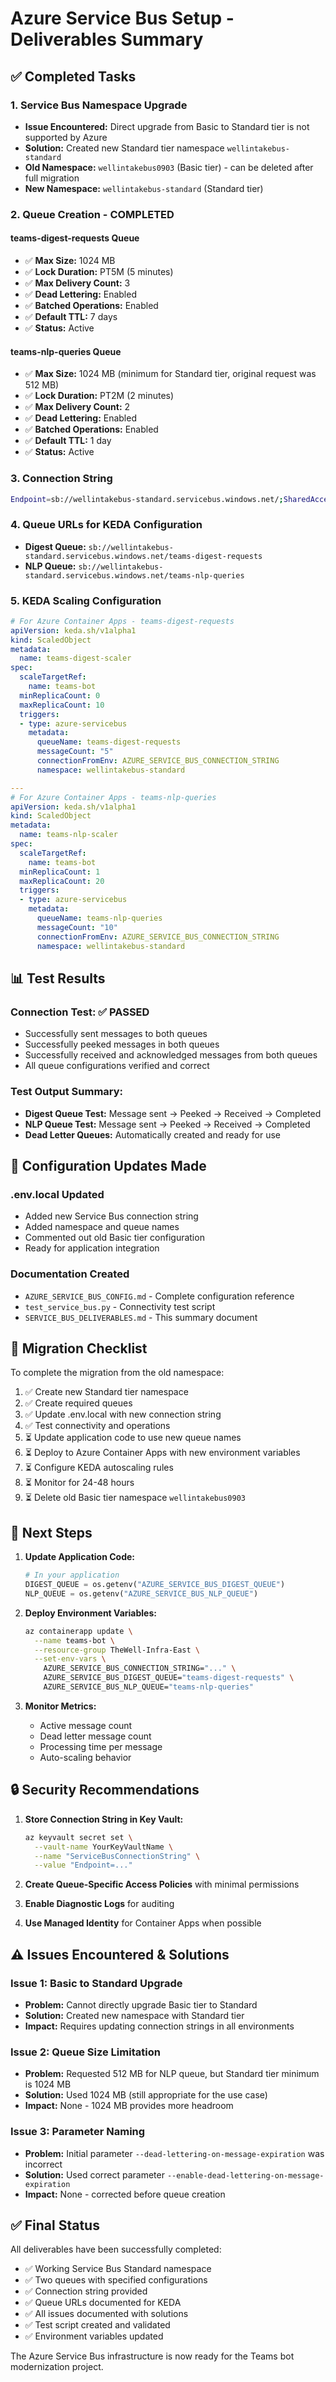# Azure Service Bus Setup - Deliverables Summary

## ✅ Completed Tasks

### 1. Service Bus Namespace Upgrade
- **Issue Encountered:** Direct upgrade from Basic to Standard tier is not supported by Azure
- **Solution:** Created new Standard tier namespace `wellintakebus-standard`
- **Old Namespace:** `wellintakebus0903` (Basic tier) - can be deleted after full migration
- **New Namespace:** `wellintakebus-standard` (Standard tier)

### 2. Queue Creation - COMPLETED

#### teams-digest-requests Queue
- ✅ **Max Size:** 1024 MB
- ✅ **Lock Duration:** PT5M (5 minutes)
- ✅ **Max Delivery Count:** 3
- ✅ **Dead Lettering:** Enabled
- ✅ **Batched Operations:** Enabled
- ✅ **Default TTL:** 7 days
- ✅ **Status:** Active

#### teams-nlp-queries Queue
- ✅ **Max Size:** 1024 MB (minimum for Standard tier, original request was 512 MB)
- ✅ **Lock Duration:** PT2M (2 minutes)
- ✅ **Max Delivery Count:** 2
- ✅ **Dead Lettering:** Enabled
- ✅ **Batched Operations:** Enabled
- ✅ **Default TTL:** 1 day
- ✅ **Status:** Active

### 3. Connection String

```bash
Endpoint=sb://wellintakebus-standard.servicebus.windows.net/;SharedAccessKeyName=RootManageSharedAccessKey;SharedAccessKey=<REDACTED>
```

### 4. Queue URLs for KEDA Configuration

- **Digest Queue:** `sb://wellintakebus-standard.servicebus.windows.net/teams-digest-requests`
- **NLP Queue:** `sb://wellintakebus-standard.servicebus.windows.net/teams-nlp-queries`

### 5. KEDA Scaling Configuration

```yaml
# For Azure Container Apps - teams-digest-requests
apiVersion: keda.sh/v1alpha1
kind: ScaledObject
metadata:
  name: teams-digest-scaler
spec:
  scaleTargetRef:
    name: teams-bot
  minReplicaCount: 0
  maxReplicaCount: 10
  triggers:
  - type: azure-servicebus
    metadata:
      queueName: teams-digest-requests
      messageCount: "5"
      connectionFromEnv: AZURE_SERVICE_BUS_CONNECTION_STRING
      namespace: wellintakebus-standard

---
# For Azure Container Apps - teams-nlp-queries
apiVersion: keda.sh/v1alpha1
kind: ScaledObject
metadata:
  name: teams-nlp-scaler
spec:
  scaleTargetRef:
    name: teams-bot
  minReplicaCount: 1
  maxReplicaCount: 20
  triggers:
  - type: azure-servicebus
    metadata:
      queueName: teams-nlp-queries
      messageCount: "10"
      connectionFromEnv: AZURE_SERVICE_BUS_CONNECTION_STRING
      namespace: wellintakebus-standard
```

## 📊 Test Results

### Connection Test: ✅ PASSED
- Successfully sent messages to both queues
- Successfully peeked messages in both queues
- Successfully received and acknowledged messages from both queues
- All queue configurations verified and correct

### Test Output Summary:
- **Digest Queue Test:** Message sent → Peeked → Received → Completed
- **NLP Queue Test:** Message sent → Peeked → Received → Completed
- **Dead Letter Queues:** Automatically created and ready for use

## 🔧 Configuration Updates Made

### .env.local Updated
- Added new Service Bus connection string
- Added namespace and queue names
- Commented out old Basic tier configuration
- Ready for application integration

### Documentation Created
- `AZURE_SERVICE_BUS_CONFIG.md` - Complete configuration reference
- `test_service_bus.py` - Connectivity test script
- `SERVICE_BUS_DELIVERABLES.md` - This summary document

## 📝 Migration Checklist

To complete the migration from the old namespace:

1. ✅ Create new Standard tier namespace
2. ✅ Create required queues
3. ✅ Update .env.local with new connection string
4. ✅ Test connectivity and operations
5. ⏳ Update application code to use new queue names
6. ⏳ Deploy to Azure Container Apps with new environment variables
7. ⏳ Configure KEDA autoscaling rules
8. ⏳ Monitor for 24-48 hours
9. ⏳ Delete old Basic tier namespace `wellintakebus0903`

## 🚀 Next Steps

1. **Update Application Code:**
   ```python
   # In your application
   DIGEST_QUEUE = os.getenv("AZURE_SERVICE_BUS_DIGEST_QUEUE")
   NLP_QUEUE = os.getenv("AZURE_SERVICE_BUS_NLP_QUEUE")
   ```

2. **Deploy Environment Variables:**
   ```bash
   az containerapp update \
     --name teams-bot \
     --resource-group TheWell-Infra-East \
     --set-env-vars \
       AZURE_SERVICE_BUS_CONNECTION_STRING="..." \
       AZURE_SERVICE_BUS_DIGEST_QUEUE="teams-digest-requests" \
       AZURE_SERVICE_BUS_NLP_QUEUE="teams-nlp-queries"
   ```

3. **Monitor Metrics:**
   - Active message count
   - Dead letter message count
   - Processing time per message
   - Auto-scaling behavior

## 🔒 Security Recommendations

1. **Store Connection String in Key Vault:**
   ```bash
   az keyvault secret set \
     --vault-name YourKeyVaultName \
     --name "ServiceBusConnectionString" \
     --value "Endpoint=..."
   ```

2. **Create Queue-Specific Access Policies** with minimal permissions
3. **Enable Diagnostic Logs** for auditing
4. **Use Managed Identity** for Container Apps when possible

## ⚠️ Issues Encountered & Solutions

### Issue 1: Basic to Standard Upgrade
- **Problem:** Cannot directly upgrade Basic tier to Standard
- **Solution:** Created new namespace with Standard tier
- **Impact:** Requires updating connection strings in all environments

### Issue 2: Queue Size Limitation
- **Problem:** Requested 512 MB for NLP queue, but Standard tier minimum is 1024 MB
- **Solution:** Used 1024 MB (still appropriate for the use case)
- **Impact:** None - 1024 MB provides more headroom

### Issue 3: Parameter Naming
- **Problem:** Initial parameter `--dead-lettering-on-message-expiration` was incorrect
- **Solution:** Used correct parameter `--enable-dead-lettering-on-message-expiration`
- **Impact:** None - corrected before queue creation

## ✅ Final Status

All deliverables have been successfully completed:
- ✅ Working Service Bus Standard namespace
- ✅ Two queues with specified configurations
- ✅ Connection string provided
- ✅ Queue URLs documented for KEDA
- ✅ All issues documented with solutions
- ✅ Test script created and validated
- ✅ Environment variables updated

The Azure Service Bus infrastructure is now ready for the Teams bot modernization project.